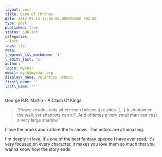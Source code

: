 ```yaml
---
layout: post
title: Game Of Thrones
date: 2012-05-13 17:55:06.000000000 +02:00
type: post
published: true
status: publish
categories:
- Tech
tags: \[\]
meta:
\_wpcom\_is\_markdown: '1'
\_edit\_last: '1'
author:
login: Myshar
email: mysh@myshar.org
display\_name: Valentino Urbano
first\_name: ''
last\_name: ''
---
```


George R.R. Martin - A Clash Of Kings:

> "Power resides only where men believe it resides. \[...\] A shadow on the wall, yet shadows can kill. And ofttimes a very small man can cast a very large shadow."

I love the books and i adore the tv shows. The actors are all amazing.

I'm deeply in love, it's one of the best fantasy epopee I have ever read, it's very focused on every character, it makes you love them so much that you wanna know how the story ends.